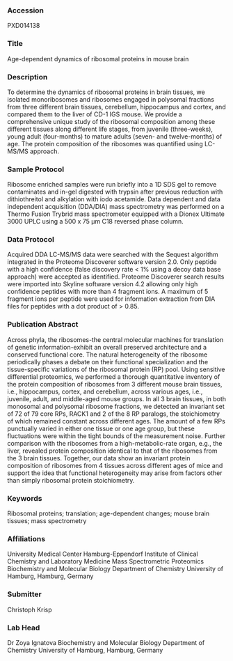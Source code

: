 ### Accession
PXD014138

### Title
Age-dependent dynamics of ribosomal proteins in mouse brain

### Description
To determine the dynamics of ribosomal proteins in brain tissues, we isolated monoribosomes and ribosomes engaged in polysomal fractions from three different brain tissues, cerebellum, hippocampus and cortex, and compared them to the liver of CD-1 IGS mouse. We provide a comprehensive unique study of the ribosomal composition among these different tissues along different life stages, from juvenile (three-weeks), young adult (four-months) to mature adults (seven- and twelve-months) of age. The protein composition of the ribosomes was quantified using LC-MS/MS approach.

### Sample Protocol
Ribosome enriched samples were run briefly into a 1D SDS gel to remove contaminates and in-gel digested with trypsin after previous reduction with dithiothreitol and alkylation with iodo acetamide. Data dependent and data independent acquisition (DDA/DIA) mass spectrometry was performed on a Thermo Fusion Trybrid mass spectrometer equipped with a Dionex Ultimate 3000 UPLC using a 500 x 75 µm C18 reversed phase column.

### Data Protocol
Acquired DDA LC-MS/MS data were searched with the Sequest algorithm integrated in the Proteome Discoverer software version 2.0. Only peptide with a high confidence (false discovery rate < 1% using a decoy data base approach) were accepted as identified. Proteome Discoverer search results were imported into Skyline software version 4.2 allowing only high confidence peptides with more than 4 fragment ions. A maximum of 5 fragment ions per peptide were used for information extraction from DIA files for peptides with a dot product of > 0.85.

### Publication Abstract
Across phyla, the ribosomes-the central molecular machines for translation of genetic information-exhibit an overall preserved architecture and a conserved functional core. The natural heterogeneity of the ribosome periodically phases a debate on their functional specialization and the tissue-specific variations of the ribosomal protein (RP) pool. Using sensitive differential proteomics, we performed a thorough quantitative inventory of the protein composition of ribosomes from 3 different mouse brain tissues, i.e., hippocampus, cortex, and cerebellum, across various ages, i.e., juvenile, adult, and middle-aged mouse groups. In all 3 brain tissues, in both monosomal and polysomal ribosome fractions, we detected an invariant set of 72 of 79 core RPs, RACK1 and 2 of the 8 RP paralogs, the stoichiometry of which remained constant across different ages. The amount of a few RPs punctually varied in either one tissue or one age group, but these fluctuations were within the tight bounds of the measurement noise. Further comparison with the ribosomes from a high-metabolic-rate organ, e.g., the liver, revealed protein composition identical to that of the ribosomes from the 3 brain tissues. Together, our data show an invariant protein composition of ribosomes from 4 tissues across different ages of mice and support the idea that functional heterogeneity may arise from factors other than simply ribosomal protein stoichiometry.

### Keywords
Ribosomal proteins; translation; age-dependent changes; mouse brain tissues; mass spectrometry

### Affiliations
University Medical Center Hamburg-Eppendorf
Institute of Clinical Chemistry and Laboratory Medicine
Mass Spectrometric Proteomics
Biochemistry and Molecular Biology  Department of Chemistry  University of Hamburg, Hamburg, Germany

### Submitter
Christoph Krisp

### Lab Head
Dr Zoya Ignatova
Biochemistry and Molecular Biology  Department of Chemistry  University of Hamburg, Hamburg, Germany


